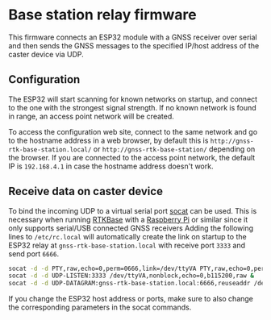 # Base station relay firmware

This firmware connects an ESP32 module with a GNSS receiver over serial and then sends the GNSS messages to the specified IP/host address of the caster device via UDP.

## Configuration

The ESP32 will start scanning for known networks on startup, and connect to the one with the strongest signal strength. If no known network is found in range, an access point network will be created.

To access the configuration web site, connect to the same network and go to the hostname address in a web browser, by default this is `http://gnss-rtk-base-station.local/` or `http://gnss-rtk-base-station/` depending on the browser. If you are connected to the access point network, the default IP is `192.168.4.1` in case the hostname address doesn't work.

## Receive data on caster device

To bind the incoming UDP to a virtual serial port [socat](http://www.dest-unreach.org/socat/) can be used. This is necessary when running [RTKBase](https://github.com/stefal/rtkbase) with a [Raspberry Pi](https://www.raspberrypi.com/products/) or similar since it only supports serial/USB connected GNSS receivers
Adding the following lines
to `/etc/rc.local` will automatically create the link on startup to
the ESP32 relay at `gnss-rtk-base-station.local` with receive port `3333` and send port `6666`.

```bash
socat -d -d PTY,raw,echo=0,perm=0666,link=/dev/ttyVA PTY,raw,echo=0,perm=0666,link=/dev/ttyVB &
socat -d -d UDP-LISTEN:3333 /dev/ttyVA,nonblock,echo=0,b115200,raw &
socat -d -d UDP-DATAGRAM:gnss-rtk-base-station.local:6666,reuseaddr /dev/ttyVA,nonblock,echo=0,b115200,raw &
```

If you change the ESP32 host address or ports, make sure to also change the corresponding parameters in the socat commands.
